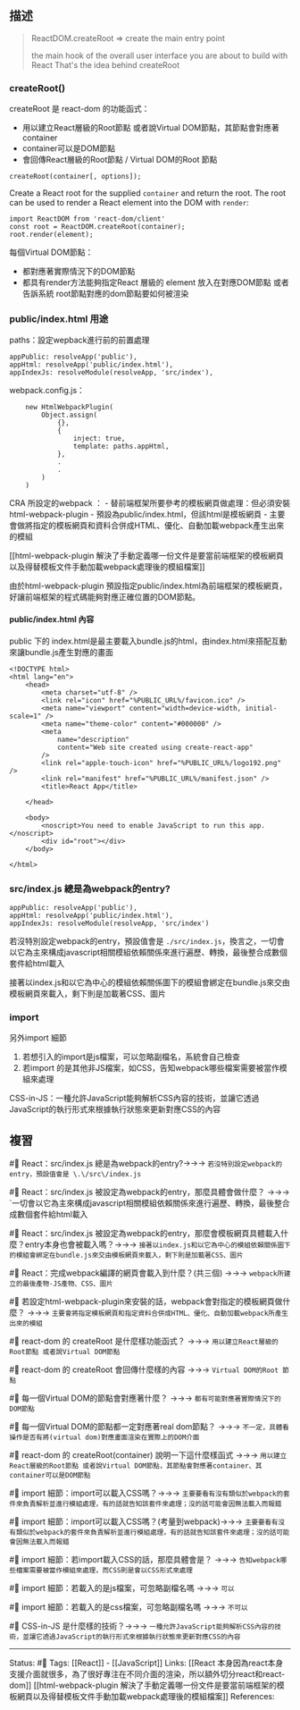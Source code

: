 


## 描述

> ReactDOM.createRoot => create the main entry point
> 
> the main hook of the overall user interface you are about to build with React That's the idea behind createRoot




### createRoot()

createRoot 是 react-dom 的功能函式：
- 用以建立React層級的Root節點 或者說Virtual DOM節點，其節點會對應著container
- container可以是DOM節點
- 會回傳React層級的Root節點 / Virtual DOM的Root 節點
```
createRoot(container[, options]);
```

Create a React root for the supplied `container` and return the root. The root can be used to render a React element into the DOM with `render`:
```
import ReactDOM from 'react-dom/client'
const root = ReactDOM.createRoot(container);
root.render(element);
```

每個Virtual DOM節點：
- 都對應著實際情況下的DOM節點
- 都具有render方法能夠指定React 層級的 element 放入在對應DOM節點 或者告訴系統 root節點對應的dom節點要如何被渲染


### public/index.html 用途


paths：設定wepback進行前的前置處理
```
appPublic: resolveApp('public'),
appHtml: resolveApp('public/index.html'),
appIndexJs: resolveModule(resolveApp, 'src/index'),
```

webpack.config.js：
```
	new HtmlWebpackPlugin(
		Object.assign(
			{},
			{
				inject: true,
				template: paths.appHtml,
			},
			.
			.
		)
	)
```


CRA 所設定的webpack ：
	- 替前端框架所要參考的模板網頁做處理：但必須安裝html-webpack-plugin
		- 預設為public/index.html，但該html是模板網頁
		- 主要會做將指定的模板網頁和資料合併成HTML、優化、自動加載webpack產生出來的模組

[[html-webpack-plugin 解決了手動定義哪一份文件是要當前端框架的模板網頁以及得替模板文件手動加載webpack處理後的模組檔案]]

由於html-webpack-plugin 預設指定public/index.html為前端框架的模板網頁，好讓前端框架的程式碼能夠對應正確位置的DOM節點。

#### public/index.html 內容
public 下的 index.html是最主要載入bundle.js的html，由index.html來搭配互動來讓bundle.js產生對應的畫面

```
<!DOCTYPE html>
<html lang="en">
	<head>
		<meta charset="utf-8" />
		<link rel="icon" href="%PUBLIC_URL%/favicon.ico" />
		<meta name="viewport" content="width=device-width, initial-scale=1" />
		<meta name="theme-color" content="#000000" />
		<meta
			name="description"
			content="Web site created using create-react-app"
		/>
		<link rel="apple-touch-icon" href="%PUBLIC_URL%/logo192.png" />
		<link rel="manifest" href="%PUBLIC_URL%/manifest.json" />
		<title>React App</title>

	</head>

	<body>
		<noscript>You need to enable JavaScript to run this app.</noscript>
		<div id="root"></div>
	</body>

</html>
```

### src/index.js 總是為webpack的entry?
```
appPublic: resolveApp('public'),
appHtml: resolveApp('public/index.html'),
appIndexJs: resolveModule(resolveApp, 'src/index')
```

若沒特別設定webpack的entry，預設值會是 `./src/index.js`，換言之，一切會以它為主來構成javascript相關模組依賴關係來進行遍歷、轉換，最後整合成數個套件給html載入

接著以index.js和以它為中心的模組依賴關係圖下的模組會綁定在bundle.js來交由模板網頁來載入，剩下則是加載著CSS、圖片

### import
另外import 細節 
1. 若想引入的import是js檔案，可以忽略副檔名，系統會自己檢查
2. 若import 的是其他非JS檔案，如CSS，告知webpack哪些檔案需要被當作模組來處理


CSS-in-JS：一種允許JavaScript能夠解析CSS內容的技術，並讓它透過JavaScript的執行形式來根據執行狀態來更新對應CSS的內容


## 複習
#🧠 React：src/index.js 總是為webpack的entry?->->-> `若沒特別設定webpack的entry，預設值會是 \.\/src\/index.js`
<!--SR:!2022-11-17,63,250-->

#🧠 React：src/index.js 被設定為webpack的entry，那麼具體會做什麼？ ->->-> `一切會以它為主來構成javascript相關模組依賴關係來進行遍歷、轉換，最後整合成數個套件給html載入
<!--SR:!2022-12-02,74,250-->

#🧠 React：src/index.js 被設定為webpack的entry，那麼會模板網頁具體載入什麼？entry本身也會被載入嗎？->->-> `接著以index.js和以它為中心的模組依賴關係圖下的模組會綁定在bundle.js來交由模板網頁來載入，剩下則是加載著CSS、圖片`
<!--SR:!2022-11-29,68,250-->

#🧠 React：完成webpack編譯的網頁會載入到什麼？(共三個) ->->-> `webpack所建立的最後產物-JS產物、CSS、圖片`
<!--SR:!2022-12-06,74,250-->

#🧠 若設定html-webpack-plugin來安裝的話，webpack會對指定的模板網頁做什麼？ ->->-> `主要會將指定模板網頁和指定資料合併成HTML、優化、自動加載webpack所產生出來的模組`
<!--SR:!2022-11-29,70,250-->

#🧠  react-dom 的 createRoot 是什麼樣功能函式？ ->->-> `用以建立React層級的Root節點 或者說Virtual DOM節點`
<!--SR:!2023-03-06,126,250-->

#🧠   react-dom 的 createRoot 會回傳什麼樣的內容 ->->-> `Virtual DOM的Root 節點`
<!--SR:!2022-11-11,58,250-->

#🧠 每一個Virtual DOM的節點會對應著什麼？ ->->-> `都有可能對應著實際情況下的DOM節點`
<!--SR:!2022-11-25,67,250-->


#🧠 每一個Virtual DOM的節點都一定對應著real dom節點？ ->->-> `不一定，具體看操作是否有將(virtual dom)對應畫面渲染在實際上的DOM介面`
<!--SR:!2022-11-23,66,250-->

#🧠 react-dom 的 createRoot(container) 說明一下這什麼樣函式 ->->-> `用以建立React層級的Root節點 或者說Virtual DOM節點，其節點會對應著container、其container可以是DOM節點`
<!--SR:!2022-11-26,69,250-->

#🧠 import 細節：import可以載入CSS嗎？->->-> `主要要看有沒有類似於webpack的套件來負責解析並進行模組處理，有的話就告知該套件來處理；沒的話可能會因無法載入而報錯`
<!--SR:!2022-11-10,3,250-->


#🧠 import 細節：import可以載入CSS嗎？(考量到webpack)->->-> `主要要看有沒有類似於webpack的套件來負責解析並進行模組處理，有的話就告知該套件來處理；沒的話可能會因無法載入而報錯`
<!--SR:!2022-11-10,3,250-->


#🧠 import 細節：若import載入CSS的話，那麼具體會是？ ->->-> `告知webpack哪些檔案需要被當作模組來處理，而CSS則是會以CSS形式來處理`
<!--SR:!2022-12-12,47,250-->


#🧠 import 細節：若載入的是js檔案，可忽略副檔名嗎 ->->-> `可以`
<!--SR:!2022-12-03,74,250-->
#🧠 import 細節：若載入的是css檔案，可忽略副檔名嗎  ->->-> `不可以`
<!--SR:!2023-03-28,140,250-->

#🧠 CSS-in-JS 是什麼樣的技術？->->-> `一種允許JavaScript能夠解析CSS內容的技術，並讓它透過JavaScript的執行形式來根據執行狀態來更新對應CSS的內容`
<!--SR:!2022-11-26,69,250-->

---
Status: #🌱 
Tags:
[[React]] - [[JavaScript]]
Links:
[[React 本身因為react本身支援介面就很多，為了很好專注在不同介面的渲染，所以額外切分react和react-dom]]
[[html-webpack-plugin 解決了手動定義哪一份文件是要當前端框架的模板網頁以及得替模板文件手動加載webpack處理後的模組檔案]]
References: